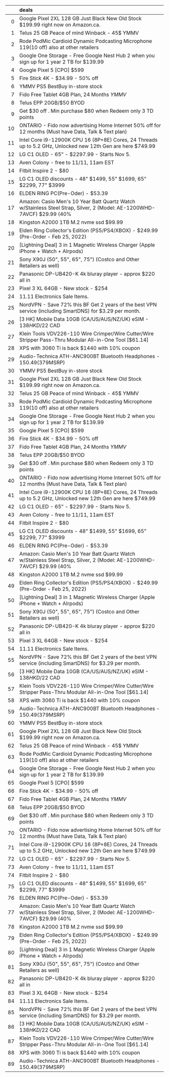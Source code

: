 |    | deals                                                                                                                  |
|---:|:-----------------------------------------------------------------------------------------------------------------------|
|  0 | Google Pixel 2XL 128 GB Just Black New Old Stock $199.99 right now on Amazon.ca.                                       |
|  1 | Telus 25 GB Peace of mind Winback - 45$ YMMV                                                                           |
|  2 | Rode PodMic Cardioid Dynamic Podcasting Microphone $119 ($10 off) also at other retailers                              |
|  3 | Google One Storage - Free Google Nest Hub 2 when you sign up for 1 year 2 TB for $139.99                               |
|  4 | Google Pixel 5 [CPO] $599                                                                                              |
|  5 | Fire Stick 4K - $34.99 - 50% off                                                                                       |
|  6 | YMMV PS5 BestBuy in-store stock                                                                                        |
|  7 | Fido Free Tablet 4GB Plan, 24 Months *YMMV*                                                                            |
|  8 | Telus EPP 20GB/$50 BYOD                                                                                                |
|  9 | Get $30 off . Min purchase $80 when Redeem only 3 TD points                                                            |
| 10 | ONTARIO - Fido now advertising Home Internet 50% off for 12 months (Must have Data, Talk & Text plan)                  |
| 11 | Intel Core i9-12900K CPU 16 (8P+8E) Cores, 24 Threads up to 5.2 GHz, Unlocked new 12th Gen are here $749.99            |
| 12 | LG C1 OLED - 65" - $2297.99 - Starts Nov 5.                                                                            |
| 13 | Aven Colony - free to 11/11, 11am EST                                                                                  |
| 14 | Fitbit Inspire 2 - $80                                                                                                 |
| 15 | LG C1 OLED discounts - 48" $1499, 55" $1699, 65" $2299, 77" $3999                                                      |
| 16 | ELDEN RING PC(Pre-Oder) - $53.39                                                                                       |
| 17 | Amazon: Casio Men's 10 Year Batt Quartz Watch w/Stainless Steel Strap, Silver, 2 (Model: AE-1200WHD-7AVCF) $29.99 (40% |
| 18 | Kingston A2000 1TB M.2 nvme ssd $99.99                                                                                 |
| 19 | Elden Ring Collector's Edition (PS5/PS4/XBOX) - $249.99 (Pre-Order - Feb 25, 2022)                                     |
| 20 | [Lightning Deal] 3 in 1 Magnetic Wireless Charger (Apple iPhone + Watch + AIrpods)                                     |
| 21 | Sony X90J (50", 55", 65", 75") (Costco and Other Retailers as well)                                                    |
| 22 | Panasonic DP-UB420-K 4k bluray player - approx $220 all in                                                             |
| 23 | Pixel 3 XL 64GB - New stock - $254                                                                                     |
| 24 | 11.11 Electronics Sale Items.                                                                                          |
| 25 | NordVPN - Save 72% this BF Get 2 years of the best VPN service (including SmartDNS) for $3.29 per month.               |
| 26 | [3 HK] Mobile Data 10GB (CA/US/AUS/NZ/UK) eSIM - $138 HKD/$22 CAD                                                      |
| 27 | Klein Tools VDV226-110 Wire Crimper/Wire Cutter/Wire Stripper Pass-Thru Modular All-in-One Tool [$61.14]               |
| 28 | XPS with 3060 Ti is back $1440 with 10% coupon                                                                         |
| 29 | Audio-Technica ATH-ANC900BT Bluetooth Headphones - $150.49 ($379MSRP)                                                  |
| 30 | YMMV PS5 BestBuy in-store stock                                                                                        |
| 31 | Google Pixel 2XL 128 GB Just Black New Old Stock $199.99 right now on Amazon.ca.                                       |
| 32 | Telus 25 GB Peace of mind Winback - 45$ YMMV                                                                           |
| 33 | Rode PodMic Cardioid Dynamic Podcasting Microphone $119 ($10 off) also at other retailers                              |
| 34 | Google One Storage - Free Google Nest Hub 2 when you sign up for 1 year 2 TB for $139.99                               |
| 35 | Google Pixel 5 [CPO] $599                                                                                              |
| 36 | Fire Stick 4K - $34.99 - 50% off                                                                                       |
| 37 | Fido Free Tablet 4GB Plan, 24 Months *YMMV*                                                                            |
| 38 | Telus EPP 20GB/$50 BYOD                                                                                                |
| 39 | Get $30 off . Min purchase $80 when Redeem only 3 TD points                                                            |
| 40 | ONTARIO - Fido now advertising Home Internet 50% off for 12 months (Must have Data, Talk & Text plan)                  |
| 41 | Intel Core i9-12900K CPU 16 (8P+8E) Cores, 24 Threads up to 5.2 GHz, Unlocked new 12th Gen are here $749.99            |
| 42 | LG C1 OLED - 65" - $2297.99 - Starts Nov 5.                                                                            |
| 43 | Aven Colony - free to 11/11, 11am EST                                                                                  |
| 44 | Fitbit Inspire 2 - $80                                                                                                 |
| 45 | LG C1 OLED discounts - 48" $1499, 55" $1699, 65" $2299, 77" $3999                                                      |
| 46 | ELDEN RING PC(Pre-Oder) - $53.39                                                                                       |
| 47 | Amazon: Casio Men's 10 Year Batt Quartz Watch w/Stainless Steel Strap, Silver, 2 (Model: AE-1200WHD-7AVCF) $29.99 (40% |
| 48 | Kingston A2000 1TB M.2 nvme ssd $99.99                                                                                 |
| 49 | Elden Ring Collector's Edition (PS5/PS4/XBOX) - $249.99 (Pre-Order - Feb 25, 2022)                                     |
| 50 | [Lightning Deal] 3 in 1 Magnetic Wireless Charger (Apple iPhone + Watch + AIrpods)                                     |
| 51 | Sony X90J (50", 55", 65", 75") (Costco and Other Retailers as well)                                                    |
| 52 | Panasonic DP-UB420-K 4k bluray player - approx $220 all in                                                             |
| 53 | Pixel 3 XL 64GB - New stock - $254                                                                                     |
| 54 | 11.11 Electronics Sale Items.                                                                                          |
| 55 | NordVPN - Save 72% this BF Get 2 years of the best VPN service (including SmartDNS) for $3.29 per month.               |
| 56 | [3 HK] Mobile Data 10GB (CA/US/AUS/NZ/UK) eSIM - $138 HKD/$22 CAD                                                      |
| 57 | Klein Tools VDV226-110 Wire Crimper/Wire Cutter/Wire Stripper Pass-Thru Modular All-in-One Tool [$61.14]               |
| 58 | XPS with 3060 Ti is back $1440 with 10% coupon                                                                         |
| 59 | Audio-Technica ATH-ANC900BT Bluetooth Headphones - $150.49 ($379MSRP)                                                  |
| 60 | YMMV PS5 BestBuy in-store stock                                                                                        |
| 61 | Google Pixel 2XL 128 GB Just Black New Old Stock $199.99 right now on Amazon.ca.                                       |
| 62 | Telus 25 GB Peace of mind Winback - 45$ YMMV                                                                           |
| 63 | Rode PodMic Cardioid Dynamic Podcasting Microphone $119 ($10 off) also at other retailers                              |
| 64 | Google One Storage - Free Google Nest Hub 2 when you sign up for 1 year 2 TB for $139.99                               |
| 65 | Google Pixel 5 [CPO] $599                                                                                              |
| 66 | Fire Stick 4K - $34.99 - 50% off                                                                                       |
| 67 | Fido Free Tablet 4GB Plan, 24 Months *YMMV*                                                                            |
| 68 | Telus EPP 20GB/$50 BYOD                                                                                                |
| 69 | Get $30 off . Min purchase $80 when Redeem only 3 TD points                                                            |
| 70 | ONTARIO - Fido now advertising Home Internet 50% off for 12 months (Must have Data, Talk & Text plan)                  |
| 71 | Intel Core i9-12900K CPU 16 (8P+8E) Cores, 24 Threads up to 5.2 GHz, Unlocked new 12th Gen are here $749.99            |
| 72 | LG C1 OLED - 65" - $2297.99 - Starts Nov 5.                                                                            |
| 73 | Aven Colony - free to 11/11, 11am EST                                                                                  |
| 74 | Fitbit Inspire 2 - $80                                                                                                 |
| 75 | LG C1 OLED discounts - 48" $1499, 55" $1699, 65" $2299, 77" $3999                                                      |
| 76 | ELDEN RING PC(Pre-Oder) - $53.39                                                                                       |
| 77 | Amazon: Casio Men's 10 Year Batt Quartz Watch w/Stainless Steel Strap, Silver, 2 (Model: AE-1200WHD-7AVCF) $29.99 (40% |
| 78 | Kingston A2000 1TB M.2 nvme ssd $99.99                                                                                 |
| 79 | Elden Ring Collector's Edition (PS5/PS4/XBOX) - $249.99 (Pre-Order - Feb 25, 2022)                                     |
| 80 | [Lightning Deal] 3 in 1 Magnetic Wireless Charger (Apple iPhone + Watch + AIrpods)                                     |
| 81 | Sony X90J (50", 55", 65", 75") (Costco and Other Retailers as well)                                                    |
| 82 | Panasonic DP-UB420-K 4k bluray player - approx $220 all in                                                             |
| 83 | Pixel 3 XL 64GB - New stock - $254                                                                                     |
| 84 | 11.11 Electronics Sale Items.                                                                                          |
| 85 | NordVPN - Save 72% this BF Get 2 years of the best VPN service (including SmartDNS) for $3.29 per month.               |
| 86 | [3 HK] Mobile Data 10GB (CA/US/AUS/NZ/UK) eSIM - $138 HKD/$22 CAD                                                      |
| 87 | Klein Tools VDV226-110 Wire Crimper/Wire Cutter/Wire Stripper Pass-Thru Modular All-in-One Tool [$61.14]               |
| 88 | XPS with 3060 Ti is back $1440 with 10% coupon                                                                         |
| 89 | Audio-Technica ATH-ANC900BT Bluetooth Headphones - $150.49 ($379MSRP)                                                  |